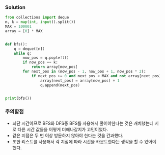 ### Solution
```python
from collections import deque
n, k = map(int, input().split())
MAX = 100001
array = [0] * MAX


def bfs():
    q = deque([n])
    while q:
        now_pos = q.popleft()
        if now_pos == k:
            return array[now_pos]
        for next_pos in (now_pos - 1, now_pos + 1, now_pos * 2):
            if next_pos >= 0 and next_pos < MAX and not array[next_pos]:
                array[next_pos] = array[now_pos] + 1
                q.append(next_pos)


print(bfs())
```

### 주의할점
- 최단 시간이므로 BFS와 DFS중 BFS를 사용해서 풀어야한다는 것은 캐치했는데 서로 다른 시간 값들을 어떻게 더해나갈지가 고민이었다.
- 같은 지점은 두 번 이상 방문하지 않아야 한다는 것을 간과했다.
- 또한 리스트를 사용해서 각 지점에 따라 시간을 카운트한다는 생각을 할 수 있어야 했다.